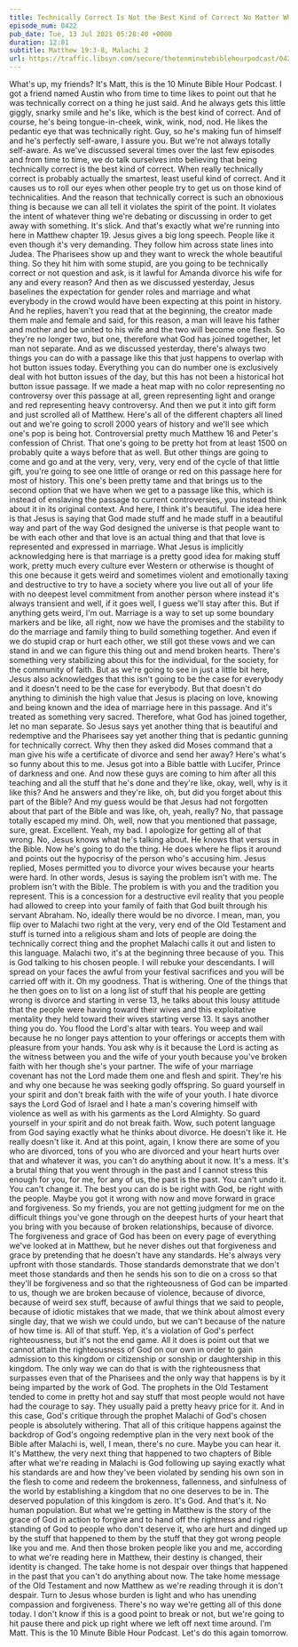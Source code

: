```yaml
---
title: Technically Correct Is Not the Best Kind of Correct No Matter What Austin Says
episode_num: 0422
pub_date: Tue, 13 Jul 2021 05:28:40 +0000
duration: 12:01
subtitle: Matthew 19:3-8, Malachi 2
url: https://traffic.libsyn.com/secure/thetenminutebiblehourpodcast/0422_-_Technically_Correct_Is_Not_the_Best_Kind_of_Correct_No_Matter_What_Austin_Says.mp3
---
```


 What's up, my friends? It's Matt, this is the 10 Minute Bible Hour Podcast. I got a friend named Austin who from time to time likes to point out that he was technically correct on a thing he just said. And he always gets this little giggly, snarky smile and he's like, which is the best kind of correct. And of course, he's being tongue-in-cheek, wink, wink, nod, nod. He likes the pedantic eye that was technically right. Guy, so he's making fun of himself and he's perfectly self-aware, I assure you. But we're not always totally self-aware. As we've discussed several times over the last few episodes and from time to time, we do talk ourselves into believing that being technically correct is the best kind of correct. When really technically correct is probably actually the smartest, least useful kind of correct. And it causes us to roll our eyes when other people try to get us on those kind of technicalities. And the reason that technically correct is such an obnoxious thing is because we can all tell it violates the spirit of the point. It violates the intent of whatever thing we're debating or discussing in order to get away with something. It's slick. And that's exactly what we're running into here in Matthew chapter 19. Jesus gives a big long speech. People like it even though it's very demanding. They follow him across state lines into Judea. The Pharisees show up and they want to wreck the whole beautiful thing. So they hit him with some stupid, are you going to be technically correct or not question and ask, is it lawful for Amanda divorce his wife for any and every reason? And then as we discussed yesterday, Jesus baselines the expectation for gender roles and marriage and what everybody in the crowd would have been expecting at this point in history. And he replies, haven't you read that at the beginning, the creator made them male and female and said, for this reason, a man will leave his father and mother and be united to his wife and the two will become one flesh. So they're no longer two, but one, therefore what God has joined together, let man not separate. And as we discussed yesterday, there's always two things you can do with a passage like this that just happens to overlap with hot button issues today. Everything you can do number one is exclusively deal with hot button issues of the day, but this has not been a historical hot button issue passage. If we made a heat map with no color representing no controversy over this passage at all, green representing light and orange and red representing heavy controversy. And then we put it into gift form and just scrolled all of Matthew. Here's all of the different chapters all lined out and we're going to scroll 2000 years of history and we'll see which one's pop is being hot. Controversial pretty much Matthew 16 and Peter's confession of Christ. That one's going to be pretty hot from at least 1500 on probably quite a ways before that as well. But other things are going to come and go and at the very, very, very, very end of the cycle of that little gift, you're going to see one little of orange or red on this passage here for most of history. This one's been pretty tame and that brings us to the second option that we have when we get to a passage like this, which is instead of enslaving the passage to current controversies, you instead think about it in its original context. And here, I think it's beautiful. The idea here is that Jesus is saying that God made stuff and he made stuff in a beautiful way and part of the way God designed the universe is that people want to be with each other and that love is an actual thing and that that love is represented and expressed in marriage. What Jesus is implicitly acknowledging here is that marriage is a pretty good idea for making stuff work, pretty much every culture ever Western or otherwise is thought of this one because it gets weird and sometimes violent and emotionally taxing and destructive to try to have a society where you live out all of your life with no deepest level commitment from another person where instead it's always transient and well, if it goes well, I guess we'll stay after this. But if anything gets weird, I'm out. Marriage is a way to set up some boundary markers and be like, all right, now we have the promises and the stability to do the marriage and family thing to build something together. And even if we do stupid crap or hurt each other, we still got these vows and we can stand in and we can figure this thing out and mend broken hearts. There's something very stabilizing about this for the individual, for the society, for the community of faith. But as we're going to see in just a little bit here, Jesus also acknowledges that this isn't going to be the case for everybody and it doesn't need to be the case for everybody. But that doesn't do anything to diminish the high value that Jesus is placing on love, knowing and being known and the idea of marriage here in this passage. And it's treated as something very sacred. Therefore, what God has joined together, let no man separate. So Jesus says yet another thing that is beautiful and redemptive and the Pharisees say yet another thing that is pedantic gunning for technically correct. Why then they asked did Moses command that a man give his wife a certificate of divorce and send her away? Here's what's so funny about this to me. Jesus got into a Bible battle with Lucifer, Prince of darkness and one. And now these guys are coming to him after all this teaching and all the stuff that he's done and they're like, okay, well, why is it like this? And he answers and they're like, oh, but did you forget about this part of the Bible? And my guess would be that Jesus had not forgotten about that part of the Bible and was like, oh, yeah, really? No, that passage totally escaped my mind. Oh, well, now that you mentioned that passage, sure, great. Excellent. Yeah, my bad. I apologize for getting all of that wrong. No, Jesus knows what he's talking about. He knows that versus in the Bible. Now he's going to do the thing. He does where he flips it around and points out the hypocrisy of the person who's accusing him. Jesus replied, Moses permitted you to divorce your wives because your hearts were hard. In other words, Jesus is saying the problem isn't with me. The problem isn't with the Bible. The problem is with you and the tradition you represent. This is a concession for a destructive evil reality that you people had allowed to creep into your family of faith that God built through his servant Abraham. No, ideally there would be no divorce. I mean, man, you flip over to Malachi two right at the very, very end of the Old Testament and stuff is turned into a religious sham and lots of people are doing the technically correct thing and the prophet Malachi calls it out and listen to this language. Malachi two, it's at the beginning three because of you. This is God talking to his chosen people. I will rebuke your descendants. I will spread on your faces the awful from your festival sacrifices and you will be carried off with it. Oh my goodness. That is withering. One of the things that he then goes on to list on a long list of stuff that his people are getting wrong is divorce and starting in verse 13, he talks about this lousy attitude that the people were having toward their wives and this exploitative mentality they held toward their wives starting verse 13. It says another thing you do. You flood the Lord's altar with tears. You weep and wail because he no longer pays attention to your offerings or accepts them with pleasure from your hands. You ask why is it because the Lord is acting as the witness between you and the wife of your youth because you've broken faith with her though she's your partner. The wife of your marriage covenant has not the Lord made them one and flesh and spirit. They're his and why one because he was seeking godly offspring. So guard yourself in your spirit and don't break faith with the wife of your youth. I hate divorce says the Lord God of Israel and I hate a man's covering himself with violence as well as with his garments as the Lord Almighty. So guard yourself in your spirit and do not break faith. Wow, such potent language from God saying exactly what he thinks about divorce. He doesn't like it. He really doesn't like it. And at this point, again, I know there are some of you who are divorced, tons of you who are divorced and your heart hurts over that and whatever it was, you can't do anything about it now. It's a mess. It's a brutal thing that you went through in the past and I cannot stress this enough for you, for me, for any of us, the past is the past. You can't undo it. You can't change it. The best you can do is be right with God, be right with the people. Maybe you got it wrong with now and move forward in grace and forgiveness. So my friends, you are not getting judgment for me on the difficult things you've gone through on the deepest hurts of your heart that you bring with you because of broken relationships, because of divorce. The forgiveness and grace of God has been on every page of everything we've looked at in Matthew, but he never dishes out that forgiveness and grace by pretending that he doesn't have any standards. He's always very upfront with those standards. Those standards demonstrate that we don't meet those standards and then he sends his son to die on a cross so that they'll be forgiveness and so that the righteousness of God can be imparted to us, though we are broken because of violence, because of divorce, because of weird sex stuff, because of awful things that we said to people, because of idiotic mistakes that we made, that we think about almost every single day, that we wish we could undo, but we can't because of the nature of how time is. All of that stuff. Yep, it's a violation of God's perfect righteousness, but it's not the end game. All it does is point out that we cannot attain the righteousness of God on our own in order to gain admission to this kingdom or citizenship or sonship or daughtership in this kingdom. The only way we can do that is with the righteousness that surpasses even that of the Pharisees and the only way that happens is by it being imparted by the work of God. The prophets in the Old Testament tended to come in pretty hot and say stuff that most people would not have had the courage to say. They usually paid a pretty heavy price for it. And in this case, God's critique through the prophet Malachi of God's chosen people is absolutely withering. That all of this critique happens against the backdrop of God's ongoing redemptive plan in the very next book of the Bible after Malachi is, well, I mean, there's no cure. Maybe you can hear it. It's Matthew, the very next thing that happened to two chapters of Bible after what we're reading in Malachi is God following up saying exactly what his standards are and how they've been violated by sending his own son in the flesh to come and redeem the brokenness, fallenness, and sinfulness of the world by establishing a kingdom that no one deserves to be in. The deserved population of this kingdom is zero. It's God. And that's it. No human population. But what we're getting in Matthew is the story of the grace of God in action to forgive and to hand off the rightness and right standing of God to people who don't deserve it, who are hurt and dinged up by the stuff that happened to them by the stuff that they got wrong people like you and me. And then those broken people like you and me, according to what we're reading here in Matthew, their destiny is changed, their identity is changed. The take home is not despair over things that happened in the past that you can't do anything about now. The take home message of the Old Testament and now Matthew as we're reading through it is don't despair. Turn to Jesus whose burden is light and who has unending compassion and forgiveness. There's no way we're getting all of this done today. I don't know if this is a good point to break or not, but we're going to hit pause there and pick up right where we left off next time around. I'm Matt. This is the 10 Minute Bible Hour Podcast. Let's do this again tomorrow.